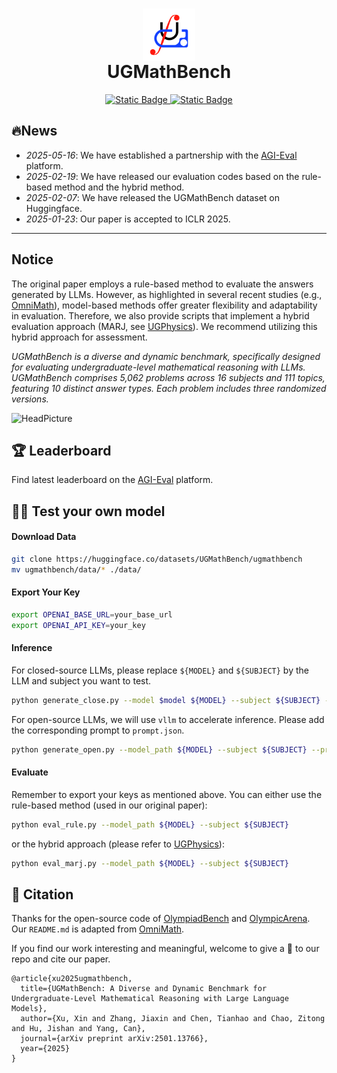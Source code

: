 

<h1 align="center">
    <img src="./imgs/logo.jpg" alt="Logo" style="height: 3em; display: inline-block; vertical-align: middle;"> <br>UGMathBench
</h1>
<p align="center">
    <a href="https://arxiv.org/abs/2501.13766">
        <img alt="Static Badge" src="https://img.shields.io/badge/Paper-Arxiv-red">
    </a>
    <a href="https://huggingface.co/datasets/UGMathBench/ugmathbench">
        <img alt="Static Badge" src="https://img.shields.io/badge/HFDataset-UGMathBench-yellow">
    </a>
</p>

## 🔥News
- *2025-05-16*: We have established a partnership with the [AGI-Eval](https://agi-eval.cn/evaluation/detail?id=61) platform.
- *2025-02-19*: We have released our evaluation codes based on the rule-based method and the hybrid method.
- *2025-02-07*: We have released the UGMathBench dataset on Huggingface.
- *2025-01-23*: Our paper is accepted to ICLR 2025.

------
## Notice
The original paper employs a rule-based method to evaluate the answers generated by LLMs. However, as highlighted in several recent studies (e.g., [OmniMath](https://github.com/KbsdJames/Omni-MATH)), model-based methods offer greater flexibility and adaptability in evaluation. Therefore, we also provide scripts that implement a hybrid evaluation approach (MARJ, see [UGPhysics](https://arxiv.org/abs/2502.00334)). We recommend utilizing this hybrid approach for assessment.

*UGMathBench is a diverse and dynamic benchmark, specifically designed for evaluating undergraduate-level mathematical reasoning with LLMs. UGMathBench comprises 5,062 problems across 16 subjects and 111 topics, featuring 10 distinct answer types. Each problem includes three randomized versions.*

![HeadPicture](./imgs/overview.jpg)

## 🏆 Leaderboard

Find latest leaderboard on the [AGI-Eval](https://agi-eval.cn/evaluation/detail?id=61) platform.

## 🫵🏻 Test your own model

#### Download Data
```bash
git clone https://huggingface.co/datasets/UGMathBench/ugmathbench
mv ugmathbench/data/* ./data/
```

#### Export Your Key
```bash
export OPENAI_BASE_URL=your_base_url
export OPENAI_API_KEY=your_key
```

#### Inference

For closed-source LLMs, please replace `${MODEL}` and `${SUBJECT}` by the LLM and subject you want to test.
```bash
python generate_close.py --model $model ${MODEL} --subject ${SUBJECT} --prompt raw --nproc 16
```

For open-source LLMs, we will use `vllm` to accelerate inference. Please add the corresponding prompt to `prompt.json`.

```bash
python generate_open.py --model_path ${MODEL} --subject ${SUBJECT} --prompt llama3math --tensor_parallel_size 4
```


#### Evaluate
Remember to export your keys as mentioned above. 
You can either use the rule-based method (used in our original paper):
```bash
python eval_rule.py --model_path ${MODEL} --subject ${SUBJECT} 
```
or the hybrid approach (please refer to [UGPhysics](https://arxiv.org/abs/2502.00334)):
```bash
python eval_marj.py --model_path ${MODEL} --subject ${SUBJECT} 
```

## 💬 Citation
Thanks for the open-source code of [OlympiadBench](https://github.com/OpenBMB/OlympiadBench) and [OlympicArena](https://github.com/GAIR-NLP/OlympicArena).
Our `README.md` is adapted from [OmniMath](https://github.com/KbsdJames/Omni-MATH).

If you find our work interesting and meaningful, welcome to give a 🌟 to our repo and cite our paper.
```
@article{xu2025ugmathbench,
  title={UGMathBench: A Diverse and Dynamic Benchmark for Undergraduate-Level Mathematical Reasoning with Large Language Models},
  author={Xu, Xin and Zhang, Jiaxin and Chen, Tianhao and Chao, Zitong and Hu, Jishan and Yang, Can},
  journal={arXiv preprint arXiv:2501.13766},
  year={2025}
}
```

